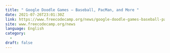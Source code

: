 ```yaml
---
title: " Google Doodle Games – Baseball, PacMan, and More "
date: 2021-07-26T23:01:30Z
link: https://www.freecodecamp.org/news/google-doodle-games-baseball-pacman-and-more/?utm_medium=RSS&utm_source=news.12bit.vn
site: www.freecodecamp.org/news
language: English
category:
  -   
draft: false
---
```

